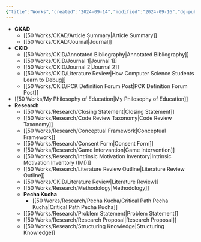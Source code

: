 ```yaml
---
{"title":"Works","created":"2024-09-14","modified":"2024-09-16","dg-publish":true,"dg-permalink":"works","permalink":"/works/","dgPassFrontmatter":true,"updated":"2024-09-16"}
---
```




- **CKAD**
	- [[50 Works/CKAD/Article Summary\|Article Summary]]
	- [[50 Works/CKAD/Journal\|Journal]]
- **CKID**
	- [[50 Works/CKID/Annotated Bibliography\|Annotated Bibliography]]
	- [[50 Works/CKID/Journal 1\|Journal 1]]
	- [[50 Works/CKID/Journal 2\|Journal 2]]
	- [[50 Works/CKID/Literature Review\|How Computer Science Students Learn to Debug]]
	- [[50 Works/CKID/PCK Definition Forum Post\|PCK Definition Forum Post]]
- [[50 Works/My Philosophy of Education\|My Philosophy of Education]]
- **Research**
	- [[50 Works/Research/Closing Statement\|Closing Statement]]
	- [[50 Works/Research/Code Review Taxonomy\|Code Review Taxonomy]]
	- [[50 Works/Research/Conceptual Framework\|Conceptual Framework]]
	- [[50 Works/Research/Consent Form\|Consent Form]]
	- [[50 Works/Research/Game Intervantion\|Game Intervention]]
	- [[50 Works/Research/Intrinsic Motivation Inventory\|Intrinsic Motivation Inventory (IMI)]]
	- [[50 Works/Research/Literature Review Outline\|Literature Review Outline]]
	- [[50 Works/CKID/Literature Review\|Literature Review]]
	- [[50 Works/Research/Methodology\|Methodology]]
	- **Pecha Kucha**
		- [[50 Works/Research/Pecha Kucha/Critical Path Pecha Kucha\|Critical Path Pecha Kucha]]
	- [[50 Works/Research/Problem Statement\|Problem Statement]]
	- [[50 Works/Research/Research Proposal\|Research Proposal]]
	- [[50 Works/Research/Structuring Knowledge\|Structuring Knowledge]]


